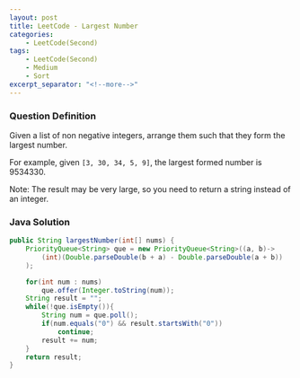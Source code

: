 ```yaml
---
layout: post
title: LeetCode - Largest Number
categories:
    - LeetCode(Second)
tags:
    - LeetCode(Second)
    - Medium
    - Sort
excerpt_separator: "<!--more-->"
---
```


### Question Definition
Given a list of non negative integers, arrange them such that they form the largest number.
<!--more-->

For example, given `[3, 30, 34, 5, 9]`, the largest formed number is 9534330.

Note: The result may be very large, so you need to return a string instead of an integer.
### Java Solution
```java
public String largestNumber(int[] nums) {
    PriorityQueue<String> que = new PriorityQueue<String>((a, b)->
        (int)(Double.parseDouble(b + a) - Double.parseDouble(a + b))
    );

    for(int num : nums)
        que.offer(Integer.toString(num));
    String result = "";
    while(!que.isEmpty()){
        String num = que.poll();
        if(num.equals("0") && result.startsWith("0"))
            continue;
        result += num;
    }
    return result;
}
```